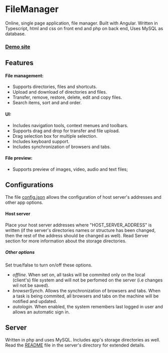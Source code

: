 # FileManager
Online, single page application, file manager. Built with Angular. 
Written in Typescript, html and css on front end and php on back end, Uses MySQL as database.

### [Demo site](https://file-manager-30b0d.web.app/)
## Features

#### File management:
- Supports directories, files and shortcuts.
- Upload and download of directories and files.
- Transfer, remove, restore, delete, edit and copy files.
- Search items, sort and and order.

#### UI:
- Includes navigation tools, context menues and toolbars.
- Supports drag and drop for transfer and file upload.
- Drag selection box for multiple selection.
- Includes keyboard support.
- Includes synchronization of browsers and tabs.

#### File preview:
- Supports preview of images, video, audio and text files;

## Configurations
The file [config.json](https://github.com/strmrider/file-manager/blob/master/src/assets/config.json) allows 
the configuration of host server's addresses and other app options.

#### Host server
Place your host server addresses where "HOST_SERVER_ADDRESS" is written (if the server's directories names or structure has been changed, 
then the rest of the address should be changed as well). Read Server section for more information about the storage directories.

##### Other options
Set true/false to turn on/off these options.

- *offline*. When set on, all tasks will be commited only on the local (client's) file system and will not be perfomed on the server 
(i.e changes wil not be saved).
- *browserSynch*. Allows the synchronization of browsers and tabs. When a task is being commited, all browsers and tabs on the machine will be
notified and updated.
- *autologin*. When enabled, the system remembers last logged in user and allows an automatic sign in.


## Server
Written in php and uses MySQL. Includes app's storage directories as well. Read the [README](https://github.com/strmrider/file-manager/blob/master/SERVER_README.md) file in the server's directory for extended details.
